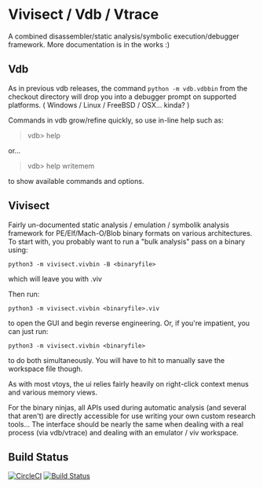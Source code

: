 # Vivisect / Vdb / Vtrace

A combined disassembler/static analysis/symbolic execution/debugger
framework. More documentation is in the works :)

## Vdb

As in previous vdb releases, the command ```python -m vdb.vdbbin``` from the
checkout directory will drop you into a debugger prompt on supported
platforms. ( Windows / Linux / FreeBSD / OSX... kinda? )

Commands in vdb grow/refine quickly, so use in-line help such as:

> vdb> help

or...

> vdb> help writemem

to show available commands and options.

## Vivisect

Fairly un-documented static analysis / emulation / symbolik analysis
framework for PE/Elf/Mach-O/Blob binary formats on various architectures.
To start with, you probably want to run a "bulk analysis" pass on a binary
using:

```
python3 -m vivisect.vivbin -B <binaryfile>
```

which will leave you with <binaryfile>.viv

Then run:

```
python3 -m vivisect.vivbin <binaryfile>.viv
```

to open the GUI and begin reverse engineering. Or, if you're impatient,
you can just run:

```
python3 -m vivisect.vivbin <binaryfile>
```

to do both simultaneously. You will have to hit <Ctrl-S> to manually save
the workspace file though.

As with most vtoys, the ui
relies fairly heavily on right-click context menus and various memory
views.

For the binary ninjas, all APIs used during automatic analysis (and several
that aren't) are directly accessible for use writing your own custom
research tools...  The interface should be nearly the same when dealing with
a real process (via vdb/vtrace) and dealing with an emulator / viv workspace.

## Build Status

[![CircleCI](https://circleci.com/gh/vivisect/vivisect/tree/master.svg?style=svg)](https://circleci.com/gh/vivisect/vivisect/tree/master)
[![Build Status](https://travis-ci.org/vivisect/vivisect.svg?branch=master)](https://travis-ci.org/vivisect/vivisect)
